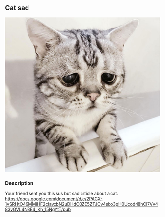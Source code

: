 ## Cat sad

<img src="sadCat.jpg">

### Description
Your friend sent you this sus but sad article about a cat.
https://docs.google.com/document/d/e/2PACX-1vSRHtO49MMiHF2cIavxbN2uDHdC0ZE5ZTJCv4sbo3pH0Ucod48hCl7Vv483vGVL4N8E4_Kh_15NgYtT/pub
